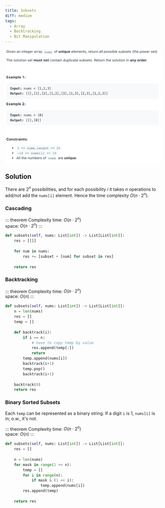 ```yaml
---
title: Subsets
diff: medium
tags:
  - Array
  - Backtracking
  - Bit Manipulation
---
```


<img class="medium-zoom" src="/algo/subsets.png" alt="https://leetcode.com/problems/subsets">

## Solution

There are $2^n$ possibilities, and for each possibility $i$ it takes $n$ operations to add/not add the `nums[i]` element. Hence the time complexity $O(n\cdot 2^n)$.

### Cascading

::: theorem Complexity
time: $O(n\cdot 2^n)$  
space: $O(n\cdot 2^n)$
:::

```py
def subsets(self, nums: List[int]) -> List[List[int]]:
    res = [[]]

    for num in nums:
        res += [subset + [num] for subset in res]

    return res
```

### Backtracking

::: theorem Complexity
time: $O(n\cdot 2^n)$  
space: $O(n)$
:::

```py
def subsets(self, nums: List[int]) -> List[List[int]]:
    n = len(nums)
    res = []
    temp = []

    def backtrack(i):
        if i == n:
            # have to copy temp by value
            res.append(temp[:])
            return
        temp.append(nums[i])
        backtrack(i+1)
        temp.pop()
        backtrack(i+1)

    backtrack(0)
    return res
```

### Binary Sorted Subsets

Each `temp` can be represented as a binary string. If a digit `i` is $1$, `nums[i]` is in; o.w., it's not.

::: theorem Complexity
time: $O(n\cdot 2^n)$  
space: $O(n)$
:::

```py
def subsets(self, nums: List[int]) -> List[List[int]]:
    res = []

    n = len(nums)
    for mask in range(1 << n):
        temp = []
        for i in range(n):
            if mask & (1 << i):
                temp.append(nums[i])
        res.append(temp)

    return res
```
